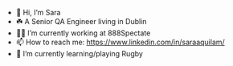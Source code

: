 - 👋 Hi, I’m Sara
- ☘️ A Senior QA Engineer living in Dublin
- 👨‍💻 I’m currently working at 888Spectate 
- 📫 How to reach me: https://www.linkedin.com/in/saraaquilam/
- 🌱 I’m currently learning/playing Rugby 

<!---
saraquilam/saraquilam is a ✨ special ✨ repository because its `README.md` (this file) appears on your GitHub profile.
You can click the Preview link to take a look at your changes.
--->
